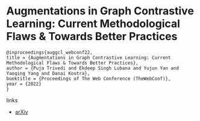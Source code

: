 # Augmentations in Graph Contrastive Learning: Current Methodological Flaws & Towards Better Practices

```
@inproceedings{auggcl_webconf22,
title = {Augmentations in Graph Contrastive Learning: Current Methodological Flaws & Towards Better Practices},
author = {Puja Trivedi and Ekdeep Singh Lubana and Yujun Yan and Yaoqing Yang and Danai Koutra},
booktitle = {Proceedings of The Web Conference (TheWebConf)},
year = {2022}
}
```

links
- [arXiv](https://arxiv.org/abs/2111.03220)
